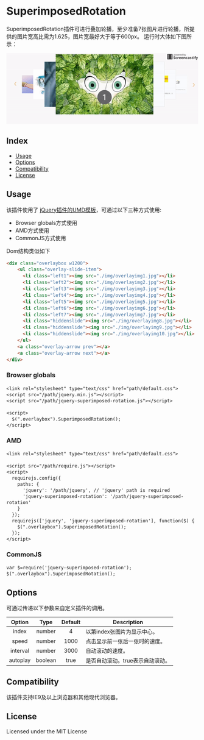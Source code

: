 
# SuperimposedRotation

SuperimposedRotation插件可进行叠加轮播，至少准备7张图片进行轮播，所提供的图片宽高比需为1.625，图片宽最好大于等于600px。 运行时大体如下图所示：

<img src="https://raw.githubusercontent.com/ljxyweb/MarkDownPhotos/master/plugins/sr.gif">

## Index

* [Usage](#usage)
* [Options](#options)
* [Compatibility](#compatibility)
* [License](#license)

## Usage

该插件使用了 [jQuery插件的UMD模板](https://github.com/umdjs/umd/blob/d31bb6ee7098715e019f52bdfe27b3e4bfd2b97e/templates/jqueryPlugin.js)，可通过以下三种方式使用:
- Browser globals方式使用
- AMD方式使用
- CommonJS方式使用

Dom结构类似如下
```html
<div class="overlaybox w1200">
    <ul class="overlay-slide-item">
      <li class="left1"><img src="./img/overlayimg1.jpg"></li>
      <li class="left2"><img src="./img/overlayimg2.jpg"></li>
      <li class="left3"><img src="./img/overlayimg3.jpg"></li>
      <li class="left4"><img src="./img/overlayimg4.jpg"></li>
      <li class="left5"><img src="./img/overlayimg5.jpg"></li>
      <li class="left6"><img src="./img/overlayimg6.jpg"></li>
      <li class="left7"><img src="./img/overlayimg7.jpg"></li>
      <li class="hiddenslide"><img src="./img/overlayimg8.jpg"></li>
      <li class="hiddenslide"><img src="./img/overlayimg9.jpg"></li>
      <li class="hiddenslide"><img src="./img/overlayimg10.jpg"></li>
    </ul>
    <a class="overlay-arrow prev"></a>
    <a class="overlay-arrow next"></a>
</div>
```

### Browser globals
```
<link rel="stylesheet" type="text/css" href="path/default.css">
<script src="/path/jquery.min.js"></script>
<script src="/path/jquery-superimposed-rotation.js"></script>

<script>
  $(".overlaybox").SuperimposedRotation();
</script>
```
### AMD
```
<link rel="stylesheet" type="text/css" href="path/default.css">

<script src="/path/require.js"></script>
<script>
  requirejs.config({
    paths: {
      'jquery': '/path/jquery', // 'jquery' path is required 
      'jquery-superimposed-rotation': '/path/jquery-superimposed-rotation' 
    }
  });
  requirejs(['jquery', 'jquery-superimposed-rotation'], function($) {
    $(".overlaybox").SuperimposedRotation();
  });
</script>
```
### CommonJS
```
var $=require('jquery-superimposed-rotation');
$(".overlaybox").SuperimposedRotation();
```

## Options

可通过传递以下参数来自定义插件的调用。

|  Option  |   Type  | Default | Description        |
|:--------:|:-------:|:-------:|--------------------|
|   index  |  number |    4    | 以第index张图片为显示中心。   |
|   speed  |  number |   1000  | 点击显示前一张后一张时的速度。    |
| interval |  number |   3000  | 自动滚动的速度。           |
| autoplay | boolean |   true  | 是否自动滚动。true表示自动滚动。 |
                      

## Compatibility

该插件支持IE9及以上浏览器和其他现代浏览器。

## License

Licensed under the MIT License
